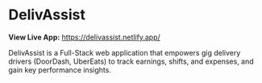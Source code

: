 # DelivAssist

**View Live App:** https://delivassist.netlify.app/

DelivAssist is a Full-Stack web application that empowers gig delivery drivers (DoorDash, UberEats) to track earnings, shifts, and expenses, and gain key performance insights.
